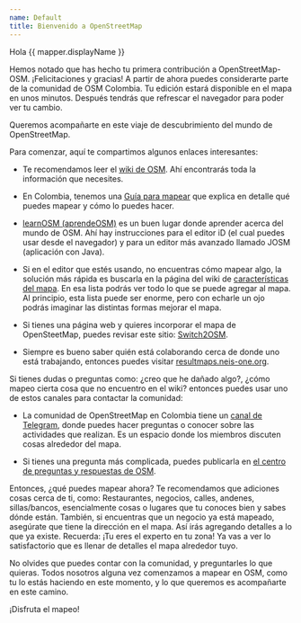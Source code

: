 ```yaml
---
name: Default
title: Bienvenido a OpenStreetMap
---
```


Hola {{ mapper.displayName }}

Hemos notado que has hecho tu primera contribución a OpenStreetMap-OSM.
¡Felicitaciones y gracias!
A partir de ahora puedes considerarte parte de la comunidad de OSM Colombia.
Tu edición estará disponible en el mapa en unos minutos.
Después tendrás que refrescar el navegador para poder ver tu cambio.

Queremos acompañarte en este viaje de descubrimiento del mundo de OpenStreetMap.

Para comenzar, aquí te compartimos algunos enlaces interesantes:

* Te recomendamos leer el [wiki de OSM](https://wiki.openstreetmap.org/wiki/ES:P%C3%A1gina_principal).
Ahí encontrarás toda la información que necesites.

* En Colombia, tenemos una [Guía para mapear](https://wiki.openstreetmap.org/wiki/ES:Colombia/Gu%C3%ADa_para_mapear) que explica en detalle qué puedes mapear y cómo lo puedes hacer.

* [learnOSM (aprendeOSM)](https://learnosm.org/es/) es un buen lugar donde aprender acerca del mundo de OSM.
Ahí hay instrucciones para el editor iD (el cual puedes usar desde el navegador) y para un editor más avanzado llamado JOSM (aplicación con Java).

* Si en el editor que estés usando, no encuentras cómo mapear algo, la solución más rápida es buscarla en la página del wiki de [características del mapa](https://wiki.openstreetmap.org/wiki/ES:Caracter%C3%ADsticas_del_mapa).
En esa lista podrás ver todo lo que se puede agregar al mapa.
Al principio, esta lista puede ser enorme, pero con echarle un ojo podrás imaginar las distintas formas mejorar el mapa.

* Si tienes una página web y quieres incorporar el mapa de OpenSteetMap, puedes revisar este sitio: [Switch2OSM](https://switch2osm.org/).

* Siempre es bueno saber quién está colaborando cerca de donde uno está trabajando, entonces puedes visitar [resultmaps.neis-one.org](https://resultmaps.neis-one.org/).

Si tienes dudas o preguntas como:
¿creo que he dañado algo?, ¿cómo mapeo cierta cosa que no encuentro en el wiki? entonces puedes usar uno de estos canales para contactar la comunidad:

* La comunidad de OpenStreetMap en Colombia tiene un [canal de Telegram](https://telegram.me/osmco), donde puedes hacer preguntas o conocer sobre las actividades que realizan. Es un espacio donde los miembros discuten cosas alrededor del mapa.

* Si tienes una pregunta más complicada, puedes publicarla en [el centro de preguntas y respuestas de OSM](https://help.openstreetmap.org).

Entonces, ¿qué puedes mapear ahora?
Te recomendamos que adiciones cosas cerca de ti, como:
Restaurantes, negocios, calles, andenes, sillas/bancos, esencialmente cosas o lugares que tu conoces bien y sabes dónde están.
También, si encuentras que un negocio ya está mapeado, asegúrate que tiene la dirección en el mapa.
Así irás agregando detalles a lo que ya existe.
Recuerda: ¡Tu eres el experto en tu zona!
Ya vas a ver lo satisfactorio que es llenar de detalles el mapa alrededor tuyo.

No olvides que puedes contar con la comunidad, y preguntarles lo que quieras.
Todos nosotros alguna vez comenzamos a mapear en OSM, como tu lo estás haciendo en este momento, y lo que queremos es acompañarte en este camino.

¡Disfruta el mapeo!
